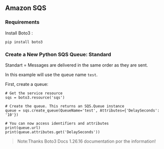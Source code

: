 ## Amazon SQS
### Requirements
Install Boto3 :

```console
pip install boto3
```

### Create a New Python SQS Queue: Standard

Standart = Messages are delivered in the same order as they are sent.

In this example will use the queue name `test`.

First, create a queue:

```console
# Get the service resource
sqs = boto3.resource('sqs')

# Create the queue. This returns an SQS.Queue instance
queue = sqs.create_queue(QueueName='test', Attributes={'DelaySeconds': '10'})

# You can now access identifiers and attributes
print(queue.url)
print(queue.attributes.get('DelaySeconds'))
```


> Note:Thanks Boto3 Docs 1.26.16 documentation por the information! 
